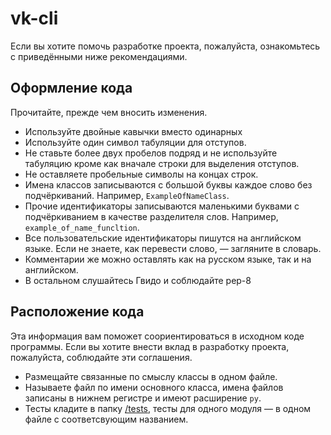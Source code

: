 # vk-cli
Если вы хотите помочь разработке проекта, пожалуйста, ознакомьтесь с приведёнными ниже рекомендациями.

## Оформление кода
Прочитайте, прежде чем вносить изменения.

 * Используйте двойные кавычки вместо одинарных
 * Используйте один символ табуляции для отступов.
 * Не ставьте более двух пробелов подряд и не используйте табуляцию кроме как вначале строки для выделения отступов.
 * Не оставляете пробельные символы на концах строк.
 * Имена классов записываются с большой буквы каждое слово без подчёркиваний. Например, `ExampleOfNameClass`.
 * Прочие идентификаторы записываются маленькими буквами с подчёркиванием в качестве разделителя слов. Например, `example_of_name_funcltion`.
 * Все пользовательские идентификаторы пишутся на английском языке. Если не знаете, как перевести слово, — загляните в словарь.
 * Комментарии же можно оставлять как на русском языке, так и на английском.
 * В остальном слушайтесь Гвидо и соблюдайте pep-8
## Расположение кода
Эта информация вам поможет соориентироваться в исходном коде программы. Если вы хотите внести вклад в разработку проекта, пожалуйста, соблюдайте эти соглашения.

 * Размещайте связанные по смыслу классы в одном файле.
 * Называете файл по имени основного класса, имена файлов записаны в нижнем регистре и имеют расширение `py`.
 * Тесты кладите в папку [/tests](/tests), тесты для одного модуля — в одном файле с соответсвующим названием.
